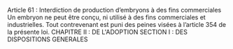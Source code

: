Article 61 : Interdiction de production d’embryons à des fins commerciales
Un embryon ne peut être conçu, ni utilisé à des fins commerciales et industrielles. Tout contrevenant est puni des peines visées à l’article 354 de la présente loi.
CHAPITRE II : DE L'ADOPTION
SECTION I : DES DISPOSITIONS GENERALES
